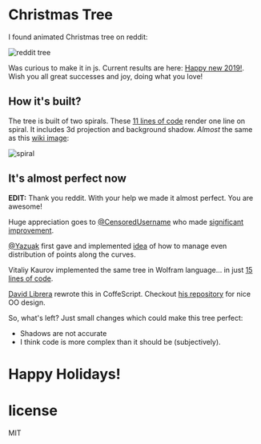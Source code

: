 Christmas Tree
===============

I found animated Christmas tree on reddit:

![reddit tree](http://i.imgur.com/Fy4S1jR.gif)

Was curious to make it in js. Current results are here: [Happy new  2019!](https://anvaka.github.io/atree/). Wish you all great successes and joy, doing what you love!

How it's built?
---------------
The tree is built of two spirals. These [11 lines of code](https://github.com/anvaka/atree/blob/2937249242a0204929aca45cdb8b937cfb5af3e5/index.js#L86-L97) render one line on spiral. It includes 3d projection and background shadow. _Almost_ the same as this [wiki image](http://en.wikipedia.org/wiki/File:ComplexSinInATimeAxe.gif):

![spiral](http://upload.wikimedia.org/wikipedia/commons/a/a5/ComplexSinInATimeAxe.gif)

It's almost perfect now
-----------------------

**EDIT:** Thank you reddit. With your help we made it almost perfect. You are awesome! 

Huge appreciation goes to [@CensoredUsername](https://github.com/CensoredUsername) who made [significant improvement](http://www.reddit.com/r/programming/comments/1tswai/t_sin_t_christmas_tree/cebhvu9). 

[@Yazuak](https://github.com/Yazuak) first gave and implemented [idea](http://www.reddit.com/r/programming/comments/1tswai/t_sin_t_christmas_tree/cebajpt) of how to manage even distribution of points along the curves.

Vitaliy Kaurov implemented the same tree in Wolfram language... in just [15 lines of code](http://community.wolfram.com/groups/-/m/t/175891).

[David Librera](https://github.com/davidlibrera) rewrote this in CoffeScript. Checkout [his repository](https://github.com/davidlibrera/atree/tree/master/js/coffee) for nice OO design. 

So, what's left? Just small changes which could make this tree perfect:

* Shadows are not accurate
* I think code is more complex than it should be (subjectively).

# Happy Holidays!

# license

MIT
